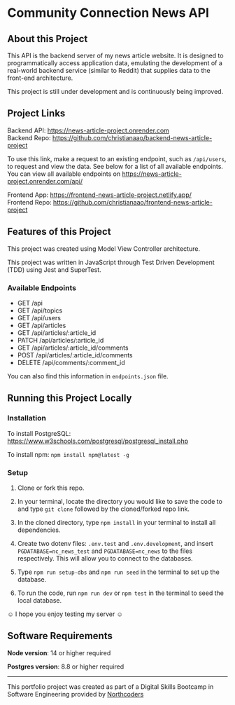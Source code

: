# Community Connection News API

## About this Project

This API is the backend server of my news article website. It is designed to programmatically access application data, emulating the development of a real-world backend service (similar to Reddit) that supplies data to the front-end architecture.

This project is still under development and is continuously being improved.

## Project Links

Backend API: https://news-article-project.onrender.com<br/>
Backend Repo: https://github.com/christianaao/backend-news-article-project

To use this link, make a request to an existing endpoint, such as `/api/users`, to request and view the data. See below for a list of all available endpoints.
You can view all available endpoints on https://news-article-project.onrender.com/api/<br/>

Frontend App: https://frontend-news-article-project.netlify.app/<br/>
Frontend Repo: https://github.com/christianaao/frontend-news-article-project

## Features of this Project

This project was created using Model View Controller architecture.

This project was written in JavaScript through Test Driven Development (TDD) using Jest and SuperTest.

### Available Endpoints

* GET /api <br>
* GET /api/topics <br>
* GET /api/users <br>
* GET /api/articles <br>
* GET /api/articles/:article_id <br>
* PATCH /api/articles/:article_id <br>
* GET /api/articles/:article_id/comments <br>
* POST /api/articles/:article_id/comments <br>
* DELETE /api/comments/:comment_id <br>

You can also find this information in `endpoints.json` file.

## Running this Project Locally

### Installation

To install PostgreSQL: https://www.w3schools.com/postgresql/postgresql_install.php

To install npm: `npm install npm@latest -g`

### Setup

1. Clone or fork this repo.

2. In your terminal, locate the directory you would like to save the code to and type `git clone` followed by the cloned/forked repo link.

3. In the cloned directory, type `npm install` in your terminal to install all dependencies. 

4. Create two dotenv files: `.env.test` and `.env.development`, and insert `PGDATABASE=nc_news_test` and `PGDATABASE=nc_news` to the files respectively. This will allow you to connect to the databases.

5. Type `npm run setup-dbs` and `npm run seed` in the terminal to set up the database.

6. To run the code, run `npm run dev` or `npm test` in the terminal to seed the local database.

☺ I hope you enjoy testing my server ☺

## Software Requirements
**Node version**: 14 or higher required

**Postgres version**: 8.8 or higher required

---

This portfolio project was created as part of a Digital Skills Bootcamp in Software Engineering provided by [Northcoders](https://northcoders.com/)
